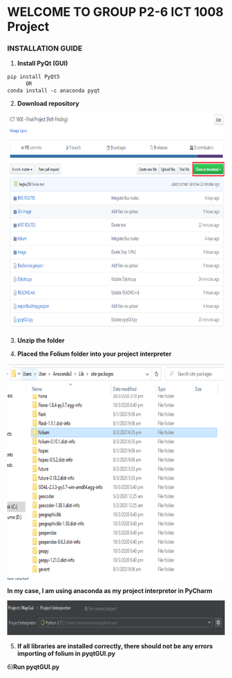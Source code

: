 # WELCOME TO GROUP P2-6 ICT 1008 Project 

### INSTALLATION GUIDE

1) **Install PyQt (GUI)**

```
pip install PyQt5
      OR
conda install -c anaconda pyqt
```

2) **Download repository**
<img src="Git-Image/Step 1.PNG" width="700" height="500" >

3) **Unzip the folder**

4) **Placed the Folium folder into your project interpreter**

<img src="Git-Image/Folium_folder.PNG" width="700" height="500" >

**In my case, I am using anaconda as my project interpretor in PyCharm**

<img src="Git-Image/project_interpreter.PNG" width="700" height="80" >

5) **If all libraries are installed correctly, there should not be any errors importing of folium in pyqtGUI.py**

6)**Run pyqtGUI.py**
